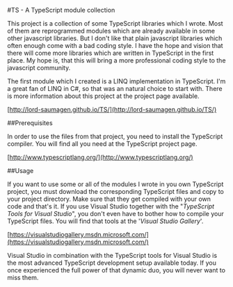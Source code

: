#TS - A TypeScript module collection

This project is a collection of some TypeScript libraries which I wrote. Most of them are reprogrammed modules which are already available in some other javascript libraries. But I don't like that plain javascript libraries which often enough come with a bad coding style. I have the hope and vision that there will come more libraries which are written in TypeScript in the first place. My hope is, that this will bring a more professional coding style to the javascript community.

The first module which I created is a LINQ implementation in TypeScript. I'm a great fan of LINQ in C#, so that was an natural choice to start with. There is more information about this project at the project page available.

[http://lord-saumagen.github.io/TS/](http://lord-saumagen.github.io/TS/)

##Prerequisites

In order to use the files from that project, you need to install the TypeScript compiler. You will find all you need at the TypeScript project page. 

[http://www.typescriptlang.org/](http://www.typescriptlang.org/)

##Usage

If you want to use some or all of the modules I wrote in you own TypeScript project, you must download the corresponding TypeScript files and copy to your project directory. Make sure that they get compiled with your own code and that's it. If you use Visual Studio together with the "*TypeScript Tools for Visual Studio*", you don't even have to bother how to compile your TypeScript files. You will find that tools at the '*Visual Studio Gallery*'.

[https://visualstudiogallery.msdn.microsoft.com/](https://visualstudiogallery.msdn.microsoft.com/)

Visual Studio in combination with the TypeScript tools for Visual Studio is the most advanced TypeScript development setup available today. If you once experienced the full power of that dynamic duo, you will never want to miss them.

